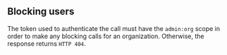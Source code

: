 ## Blocking users

The token used to authenticate the call must have the `admin:org` scope in order to make any blocking calls for an organization. Otherwise, the response returns `HTTP 404`.